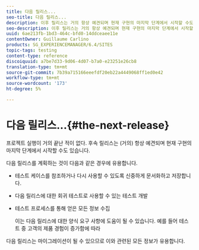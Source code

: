 ```yaml
---
title: 다음 릴리스...
seo-title: 다음 릴리스...
description: 이후 릴리스는 거의 항상 예견되며 현재 구현의 마지막 단계에서 시작할 수도 있습니다
seo-description: 이후 릴리스는 거의 항상 예견되며 현재 구현의 마지막 단계에서 시작할 수도 있습니다
uuid: 6ae213fb-1bd3-464c-bfd0-14ddceaee11e
contentOwner: Guillaume Carlino
products: SG_EXPERIENCEMANAGER/6.4/SITES
topic-tags: testing
content-type: reference
discoiquuid: a7be7d33-9d06-4d07-b7a0-e23251e26cb8
translation-type: tm+mt
source-git-commit: 7b39a715166eeefdf20eb22a4449068ff1ed0e42
workflow-type: tm+mt
source-wordcount: '173'
ht-degree: 5%

---
```



# 다음 릴리스...{#the-next-release}

프로젝트 실행이 거의 끝난 적이 없다. 후속 릴리스는 (거의) 항상 예견되며 현재 구현의 마지막 단계에서 시작할 수도 있습니다.

다음 릴리스를 계획하는 것이 다음과 같은 경우에 유용합니다.

* 테스트 케이스를 참조하거나 다시 사용할 수 있도록 신중하게 문서화하고 저장합니다.
* 다음 릴리스에 대한 회귀 테스트로 사용할 수 있는 테스트 개발
* 테스트 프로세스를 통해 얻은 모든 정보 수집

   이는 다음 릴리스에 대한 양식 요구 사항에 도움이 될 수 있습니다. 예를 들어 테스트 중 고객의 제품 경험이 증가함에 따라

다음 릴리스는 마이그레이션이 될 수 있으므로 이와 관련된 모든 정보가 유용합니다.

